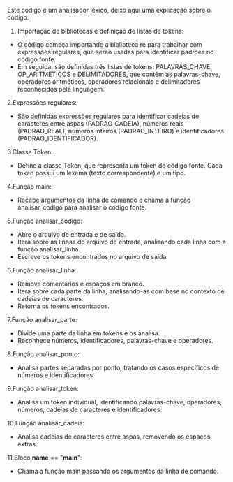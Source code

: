 Este código é um analisador léxico, deixo aqui uma explicação sobre o código:

1. Importação de bibliotecas e definição de listas de tokens:
   
* O código começa importando a biblioteca re para trabalhar com expressões regulares, que serão usadas para identificar padrões no código fonte.
* Em seguida, são definidas três listas de tokens: PALAVRAS_CHAVE, OP_ARITMETICOS e DELIMITADORES, que contêm as palavras-chave, operadores aritméticos, operadores relacionais e delimitadores reconhecidos pela linguagem.
  
2.Expressões regulares:

* São definidas expressões regulares para identificar cadeias de caracteres entre aspas (PADRAO_CADEIA), números reais (PADRAO_REAL), números inteiros (PADRAO_INTEIRO) e identificadores (PADRAO_IDENTIFICADOR).

3.Classe Token:

* Define a classe Token, que representa um token do código fonte. Cada token possui um lexema (texto correspondente) e um tipo.

4.Função main:

* Recebe argumentos da linha de comando e chama a função analisar_codigo para analisar o código fonte.

5.Função analisar_codigo:

* Abre o arquivo de entrada e de saída.
* Itera sobre as linhas do arquivo de entrada, analisando cada linha com a função analisar_linha.
* Escreve os tokens encontrados no arquivo de saída.

6.Função analisar_linha:

* Remove comentários e espaços em branco.
* Itera sobre cada parte da linha, analisando-as com base no contexto de cadeias de caracteres.
* Retorna os tokens encontrados.

7.Função analisar_parte:

* Divide uma parte da linha em tokens e os analisa.
* Reconhece números, identificadores, palavras-chave e operadores.

8.Função analisar_ponto:

* Analisa partes separadas por ponto, tratando os casos específicos de números e identificadores.

9.Função analisar_token:

* Analisa um token individual, identificando palavras-chave, operadores, números, cadeias de caracteres e identificadores.

10.Função analisar_cadeia:

* Analisa cadeias de caracteres entre aspas, removendo os espaços extras.

11.Bloco __name__ == "__main__":

* Chama a função main passando os argumentos da linha de comando.
